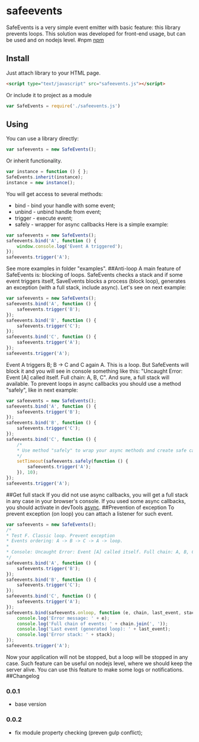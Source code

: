 # safeevents
SafeEvents is a very simple event emitter with basic feature: this library prevents loops. This solution was developed for front-end usage, but can be used and on nodejs level.
#npm
[npm](https://www.npmjs.com/package/safeevents) 
## Install
Just attach library to your HTML page.
```html
<script type="text/javascript" src="safeevents.js"></script>
```
Or include it to project as a module
```javascript
var SafeEvents = require('./safeevents.js')
```
## Using
You can use a library directly:
```javascript
var safeevents = new SafeEvents();
```
Or inherit functionality.
```javascript
var instance = function () { };
SafeEvents.inherit(instance);
instance = new instance();
```
You will get access to several methods:
* bind - bind your handle with some event;
* unbind - unbind handle from event;
* trigger - execute event;
* safely - wrapper for async callbacks
Here is a simple example:
```javascript
var safeevents = new SafeEvents();
safeevents.bind('A', function () {
    window.console.log('Event A triggered');
});
safeevents.trigger('A');
```
See more examples in folder "examples".
##Anti-loop
A main feature of SafeEvents is: blocking of loops. SafeEvents checks a stack and if some event triggers itself, SaveEvents blocks a process (block loop), generates an exception (with a full stack, include async).
Let's see on next example:
```javascript
var safeevents = new SafeEvents();
safeevents.bind('A', function () {
    safeevents.trigger('B');
});
safeevents.bind('B', function () {
    safeevents.trigger('C');
});
safeevents.bind('C', function () {
    safeevents.trigger('A');
});
safeevents.trigger('A');
```
Event A triggers B; B -> C and C again A. This is a loop. But SafeEvents will block it and you will see in console something like this: "Uncaught Error: Event [A] called itself. Full chain: A, B, C". And sure, a full stack will available.
To prevent loops in async callbacks you should use a method "safely", like in next example:
```javascript
var safeevents = new SafeEvents();
safeevents.bind('A', function () {
    safeevents.trigger('B');
});
safeevents.bind('B', function () {
    safeevents.trigger('C');
});
safeevents.bind('C', function () {
    /*
    * Use method "safely" to wrap your async methods and create safe callback.
    */
    setTimeout(safeevents.safely(function () {
        safeevents.trigger('A');
    }), 10);
});
safeevents.trigger('A');
```
##Get full stack
If you did not use async callbacks, you will get a full stack in any case in your browser's console. If you used some async callbacks, you should activate in devTools [async](https://developers.google.com/web/tools/chrome-devtools/javascript/step-code#enable_the_async_call_stack).
##Prevention of exception
To prevent exception (on loop) you can attach a listener for such event.
```javascript
var safeevents = new SafeEvents();
/*
* Test F. Classic loop. Prevent exception
* Events ordering: A -> B -> C -> A -> loop.
*
* Console: Uncaught Error: Event [A] called itself. Full chain: A, B, C
*/
safeevents.bind('A', function () {
    safeevents.trigger('B');
});
safeevents.bind('B', function () {
    safeevents.trigger('C');
});
safeevents.bind('C', function () {
    safeevents.trigger('A');
});
safeevents.bind(safeevents.onloop, function (e, chain, last_event, stack) {
    console.log('Error message: ' + e);
    console.log('Full chain of events: ' + chain.join(', '));
    console.log('Last event (generated loop): ' + last_event);
    console.log('Error stack: ' + stack);
});
safeevents.trigger('A');
```
Now your application will not be stopped, but a loop will be stopped in any case. Such feature can be useful on nodejs level, where we should keep the server alive. You can use this feature to make some logs or notifications. 
##Changelog
### 0.0.1
* base version

### 0.0.2
* fix module property checking (preven gulp conflict);
